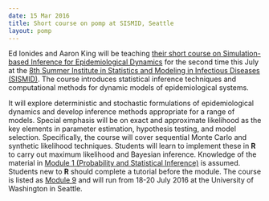 ```yaml
---
date: 15 Mar 2016
title: Short course on pomp at SISMID, Seattle
layout: pomp
---
```


Ed Ionides and Aaron King will be teaching [their short course on Simulation-based Inference for Epidemiological Dynamics](http://www.biostat.washington.edu/suminst/sismid2016/modules/MD1609) for the second time this July at the [8th Summer Institute in Statistics and Modeling in Infectious Diseases (SISMID)](http://www.biostat.washington.edu/suminst/sismid).
The course introduces statistical inference techniques and computational methods for dynamic models of epidemiological systems.
<!--more-->
It will explore deterministic and stochastic formulations of epidemiological dynamics and develop inference methods appropriate for a range of models.
Special emphasis will be on exact and approximate likelihood as the key elements in parameter estimation, hypothesis testing, and model selection.
Specifically, the course will cover sequential Monte Carlo and synthetic likelihood techniques.
Students will learn to implement these in **R** to carry out maximum likelihood and Bayesian inference.
Knowledge of the material in [Module 1 (Probability and Statistical Inference)](http://www.biostat.washington.edu/suminst/sismid2016/modules/MD1601) is assumed.
Students new to **R** should complete a tutorial before the module.
The course is listed as [Module 9](http://www.biostat.washington.edu/suminst/sismid2016/modules/MD1609) and will run from 18-20 July 2016 at the University of Washington in Seattle.
